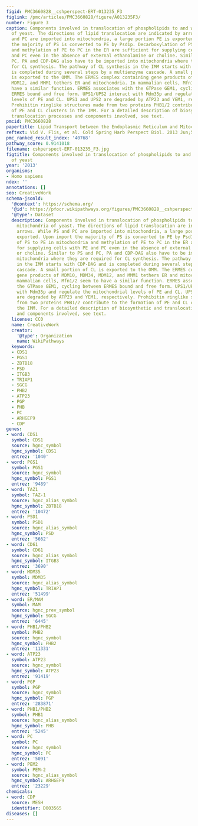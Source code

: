 ```yaml
---
figid: PMC3660828__cshperspect-ERT-013235_F3
figlink: /pmc/articles/PMC3660828/figure/A013235F3/
number: Figure 3
caption: Components involved in translocation of phospholipids to and within mitochondria
  of yeast. The directions of lipid translocation are indicated by arrows. While PS
  and PC are imported into mitochondria, a large portion PE is exported. Upon import
  the majority of PS is converted to PE by Psd1p. Decarboxylation of PS to PE in mitochondria
  and methylation of PE to PC in the ER are sufficient for supplying cells with PE
  and PC even in the absence of external ethanolamine or choline. Similar to PS and
  PC, PA and CDP-DAG also have to be imported into mitochondria where they are required
  for CL synthesis. The pathway of CL synthesis in the IMM starts with CDP-DAG and
  is completed during several steps by a multienzyme cascade. A small portion of CL
  is exported to the OMM. The ERMES complex containing gene products of MDM10, MDM34,
  MDM12, and MMM1 tethers ER and mitochondria. In mammalian cells, Mfn1/2 seem to
  have a similar function. ERMES associates with the GTPase GEM1, cycling between
  ERMES bound and free form. UPS1/UPS2 interact with Mdm35p and regulate the mitochondrial
  levels of PE and CL. UPS1 and UPS2 are degraded by ATP23 and YEM1, respectively.
  Prohibitin ringlike structures made from two proteins PHB1/2 contribute to the formation
  of PE and CL clusters in the IMM. For a detailed description of biosynthetic and
  translocation processes and components involved, see text.
pmcid: PMC3660828
papertitle: Lipid Transport between the Endoplasmic Reticulum and Mitochondria.
reftext: Vid V. Flis, et al. Cold Spring Harb Perspect Biol. 2013 Jun;5(6):a013235.
pmc_ranked_result_index: '40768'
pathway_score: 0.9141018
filename: cshperspect-ERT-013235_F3.jpg
figtitle: Components involved in translocation of phospholipids to and within mitochondria
  of yeast
year: '2013'
organisms:
- Homo sapiens
ndex: ''
annotations: []
seo: CreativeWork
schema-jsonld:
  '@context': https://schema.org/
  '@id': https://pfocr.wikipathways.org/figures/PMC3660828__cshperspect-ERT-013235_F3.html
  '@type': Dataset
  description: Components involved in translocation of phospholipids to and within
    mitochondria of yeast. The directions of lipid translocation are indicated by
    arrows. While PS and PC are imported into mitochondria, a large portion PE is
    exported. Upon import the majority of PS is converted to PE by Psd1p. Decarboxylation
    of PS to PE in mitochondria and methylation of PE to PC in the ER are sufficient
    for supplying cells with PE and PC even in the absence of external ethanolamine
    or choline. Similar to PS and PC, PA and CDP-DAG also have to be imported into
    mitochondria where they are required for CL synthesis. The pathway of CL synthesis
    in the IMM starts with CDP-DAG and is completed during several steps by a multienzyme
    cascade. A small portion of CL is exported to the OMM. The ERMES complex containing
    gene products of MDM10, MDM34, MDM12, and MMM1 tethers ER and mitochondria. In
    mammalian cells, Mfn1/2 seem to have a similar function. ERMES associates with
    the GTPase GEM1, cycling between ERMES bound and free form. UPS1/UPS2 interact
    with Mdm35p and regulate the mitochondrial levels of PE and CL. UPS1 and UPS2
    are degraded by ATP23 and YEM1, respectively. Prohibitin ringlike structures made
    from two proteins PHB1/2 contribute to the formation of PE and CL clusters in
    the IMM. For a detailed description of biosynthetic and translocation processes
    and components involved, see text.
  license: CC0
  name: CreativeWork
  creator:
    '@type': Organization
    name: WikiPathways
  keywords:
  - CDS1
  - PGS1
  - ZBTB18
  - PSD
  - ITGB3
  - TRIAP1
  - SGCG
  - PHB2
  - ATP23
  - PGP
  - PHB
  - PC
  - ARHGEF9
  - CDP
genes:
- word: CDS1
  symbol: CDS1
  source: hgnc_symbol
  hgnc_symbol: CDS1
  entrez: '1040'
- word: PGS1
  symbol: PGS1
  source: hgnc_symbol
  hgnc_symbol: PGS1
  entrez: '9489'
- word: TAZ1
  symbol: TAZ-1
  source: hgnc_alias_symbol
  hgnc_symbol: ZBTB18
  entrez: '10472'
- word: PSD1
  symbol: PSD1
  source: hgnc_alias_symbol
  hgnc_symbol: PSD
  entrez: '5662'
- word: CD61
  symbol: CD61
  source: hgnc_alias_symbol
  hgnc_symbol: ITGB3
  entrez: '3690'
- word: MDM35
  symbol: MDM35
  source: hgnc_alias_symbol
  hgnc_symbol: TRIAP1
  entrez: '51499'
- word: ER/MAM
  symbol: MAM
  source: hgnc_prev_symbol
  hgnc_symbol: SGCG
  entrez: '6445'
- word: PHB1/PHB2
  symbol: PHB2
  source: hgnc_symbol
  hgnc_symbol: PHB2
  entrez: '11331'
- word: ATP23
  symbol: ATP23
  source: hgnc_symbol
  hgnc_symbol: ATP23
  entrez: '91419'
- word: PGP
  symbol: PGP
  source: hgnc_symbol
  hgnc_symbol: PGP
  entrez: '283871'
- word: PHB1/PHB2
  symbol: PHB1
  source: hgnc_alias_symbol
  hgnc_symbol: PHB
  entrez: '5245'
- word: PC
  symbol: PC
  source: hgnc_symbol
  hgnc_symbol: PC
  entrez: '5091'
- word: PEM2
  symbol: PEM-2
  source: hgnc_alias_symbol
  hgnc_symbol: ARHGEF9
  entrez: '23229'
chemicals:
- word: CDP
  source: MESH
  identifier: D003565
diseases: []
---
```

